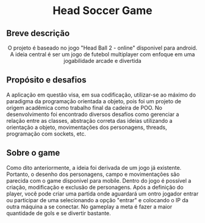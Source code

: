 <h1 align="center">Head Soccer Game</h1>

## Breve descrição 
<p align="center">O projeto é baseado no jogo "Head Ball 2 - online" dísponivel para android. A ideia central é ser um jogo de futebol multiplayer com enfoque em uma jogabilidade arcade e divertida </p>



## Propósito e desafios
A aplicação em questão visa, em sua codificação, utilizar-se ao máximo do paradigma da programação orientada a objeto, pois foi um projeto de origem acadêmica como trabalho final da cadeira de POO. No desenvolvimento foi encontrado diversos desafios como gerenciar a relação entre as classes, abstração correta das ideias utilizando a orientação a objeto, movimentações dos personagens, threads, programação com sockets, etc.

## Sobre o game
Como dito anteriormente, a ideia foi derivada de um jogo já existente. Portanto, o desenho dos personagens, campo e movimentações são parecida com o game dísponivel para mobile. Dentro do jogo é possível a criação, modificação e exclusão de personagens. Após a definição do player, você pode criar uma partida onde aguardará um ontro jogador entrar ou participar de uma selecionando a opção "entrar" e colocando o IP da outra máquina a se conectar. No gameplay a meta é fazer a maior quantidade de gols e se divertir bastante.


